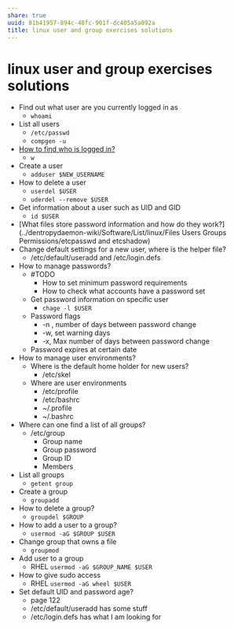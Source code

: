 ```yaml
---
share: true
uuid: 81b41957-894c-48fc-901f-dc405a5a092a
title: linux user and group exercises solutions
---
```

# linux user and group exercises solutions
*   Find out what user are you currently logged in as
    *   `whoami`
*   List all users
    *   `/etc/passwd`
    *   `compgen -u`
*   [How to find who is logged in?](https://www.2daygeek.com/commands-to-find-check-list-identify-logged-in-users-in-linux/)
    *   `w`
*   Create a user
    *   `adduser $NEW_USERNAME`
*   How to delete a user
    *   `userdel $USER`
    *   `uderdel --remove $USER`
*   Get information about a user such as UID and GID
    *   `id $USER`
*   [What files store password information and how do they work?](../dentropydaemon-wiki/Software/List/linux/Files  Users  Groups  Permissions/etcpasswd and etcshadow)
*   Change default settings for a new user, where is the helper file?
    *   /etc/default/useradd and /etc/login.defs
*   How to manage passwords?
    *   #TODO
        *   How to set minimum password requirements
        *   How to check what accounts have a password set
    *   Get password information on specific user
        *   `chage -l $USER`
    *   Password flags
        *   \-n , number of days between password change
        *   \-w, set warning days
        *   \-x, Max number of days between password change
    *   Password expires at certain date
*   How to manage user environments?
    *   Where is the default home holder for new users?
        *   /etc/skel
    *   Where are user environments
        *   /etc/profile
        *   /etc/bashrc
        *   ~/.profile
        *   ~/.bashrc
*   Where can one find a list of all groups?
    *   /etc/group
        *   Group name
        *   Group password
        *   Group ID
        *   Members
*   List all groups
    *   `getent group`
*   Create a group
    *   `groupadd`
*   How to delete a group?
    *   `groupdel $GROUP`
*   How to add a user to a group?
    *   `usermod -aG $GROUP $USER`
*   Change group that owns a file
    *   `groupmod`
*   Add user to a group
    *   RHEL `usermod -aG $GROUP_NAME $USER`
*   How to give sudo access
    *   RHEL `usermod -aG wheel $USER`
*   Set default UID and password age?
    *   page 122
    *   /etc/default/useradd has some stuff
    *   /etc/login.defs has what I am looking for